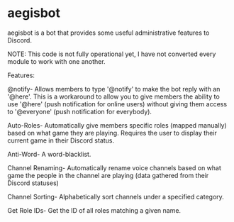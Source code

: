 # aegisbot


aegisbot is a bot that provides some useful administrative features to Discord.

NOTE: This code is not fully operational yet, I have not converted every module to work with one another.

Features:

@notify- Allows members to type '@notify' to make the bot reply with an '@here'. This is a workaround to allow you to give members the ability to use '@here' (push notification for online users) without giving them access to '@everyone' (push notification for everybody).

Auto-Roles- Automatically give members specific roles (mapped manually) based on what game they are playing. Requires the user to display their current game in their Discord status.

Anti-Word- A word-blacklist.

Channel Renaming- Automatically rename voice channels based on what game the people in the channel are playing (data gathered from their Discord statuses)

Channel Sorting- Alphabetically sort channels under a specified category.

Get Role IDs- Get the ID of all roles matching a given name.
